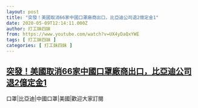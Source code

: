 ```yaml
---
layout: post
title: "突發！美國取消66家中國口罩廠商出口，比亞迪公司退2億定金1"
date: 2020-05-09T12:14:11.000Z
author: 打工妹四妹
from: https://www.youtube.com/watch?v=UX4yDaQxYWE
tags: [ 打工妹四妹 ]
categories: [ 打工妹四妹 ]
---
```

<!--1589026451000-->
[突發！美國取消66家中國口罩廠商出口，比亞迪公司退2億定金1](https://www.youtube.com/watch?v=UX4yDaQxYWE)
------

<div>
口罩|比亞迪|中國口罩|美國|歡迎大家訂閱
</div>
